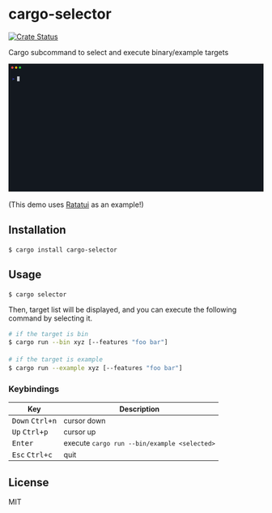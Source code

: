 # cargo-selector

[![Crate Status](https://img.shields.io/crates/v/cargo-selector.svg)](https://crates.io/crates/cargo-selector)

Cargo subcommand to select and execute binary/example targets

<img src="./img/demo.gif" width=600>

(This demo uses [Ratatui](https://github.com/ratatui-org/ratatui) as an example!)

## Installation

```
$ cargo install cargo-selector
```

## Usage

```
$ cargo selector
```

Then, target list will be displayed, and you can execute the following command by selecting it.

```sh
# if the target is bin
$ cargo run --bin xyz [--features "foo bar"]

# if the target is example
$ cargo run --example xyz [--features "foo bar"]
```

### Keybindings

| Key                               | Description                                  |
| --------------------------------- | -------------------------------------------- |
| <kbd>Down</kbd> <kbd>Ctrl+n</kbd> | cursor down                                  |
| <kbd>Up</kbd> <kbd>Ctrl+p</kbd>   | cursor up                                    |
| <kbd>Enter</kbd>                  | execute `cargo run --bin/example <selected>` |
| <kbd>Esc</kbd> <kbd>Ctrl+c</kbd>  | quit                                         |

## License

MIT

